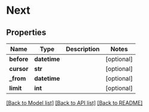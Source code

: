 # Next

## Properties
Name | Type | Description | Notes
------------ | ------------- | ------------- | -------------
**before** | **datetime** |  | [optional] 
**cursor** | **str** |  | [optional] 
**_from** | **datetime** |  | [optional] 
**limit** | **int** |  | [optional] 

[[Back to Model list]](../README.md#documentation-for-models) [[Back to API list]](../README.md#documentation-for-api-endpoints) [[Back to README]](../README.md)


